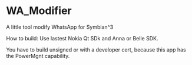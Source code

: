 WA_Modifier
===========

A little tool modify WhatsApp for Symbian^3 


How to build:
Use lastest Nokia Qt SDk and Anna or Belle SDK.

You have to build unsigned or with a developer cert, because this app has the PowerMgnt capability.
